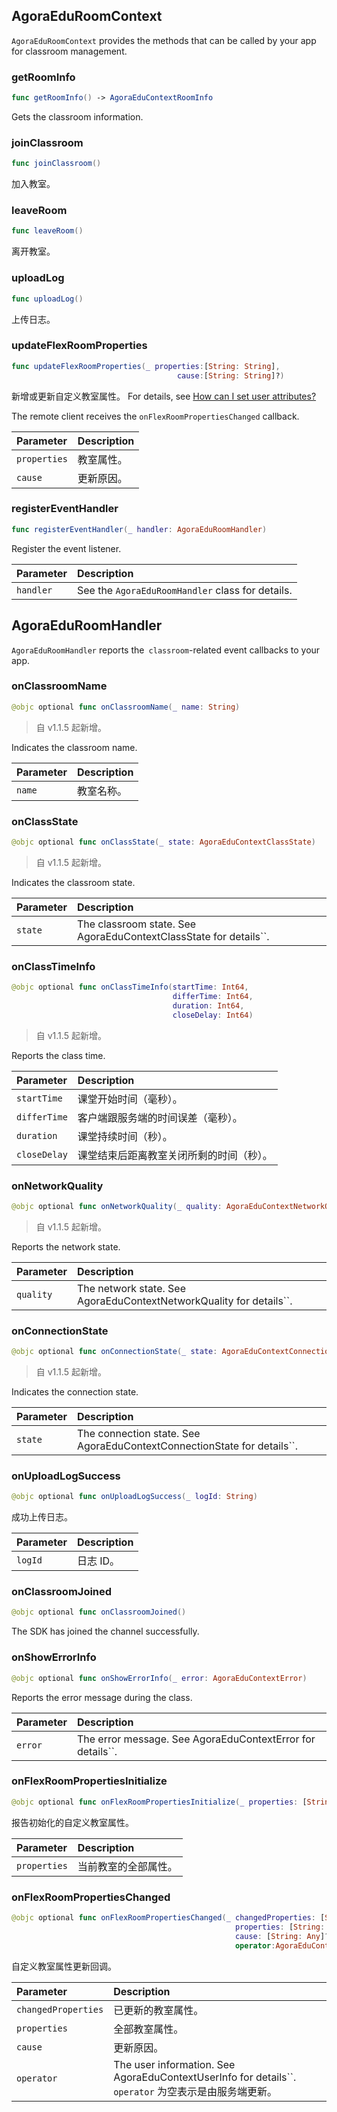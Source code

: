 ## AgoraEduRoomContext

`AgoraEduRoomContext` provides the methods that can be called by your app for classroom management.

### getRoomInfo

```swift
func getRoomInfo() -> AgoraEduContextRoomInfo
```

Gets the classroom information.

### joinClassroom

```swift
func joinClassroom()
```

加入教室。

### leaveRoom

```swift
func leaveRoom()
```

离开教室。

### uploadLog

```swift
func uploadLog()
```

上传日志。

### updateFlexRoomProperties

```swift
func updateFlexRoomProperties(_ properties:[String: String],
                                     cause:[String: String]?)
```

新增或更新自定义教室属性。 For details, see [How can I set user attributes? ](/en/agora-class/faq/agora_class_custom_properties)

The remote client receives the `onFlexRoomPropertiesChanged` callback.

| Parameter | Description |
| :----------- | :--------- |
| `properties` | 教室属性。 |
| `cause` | 更新原因。 |

### registerEventHandler

```swift
func registerEventHandler(_ handler: AgoraEduRoomHandler)
```

Register the event listener.

| Parameter | Description |
| :-------- | :------------------------------ |
| `handler` | See the `AgoraEduRoomHandler` class for details. |


## AgoraEduRoomHandler

`AgoraEduRoomHandler` reports the` classroom`-related event callbacks to your app.

### onClassroomName

```swift
@objc optional func onClassroomName(_ name: String)
```

> 自 v1.1.5 起新增。

Indicates the classroom name.

| Parameter | Description |
| :----- | :--------- |
| `name` | 教室名称。 |

### onClassState

```swift
@objc optional func onClassState(_ state: AgoraEduContextClassState)
```

> 自 v1.1.5 起新增。

Indicates the classroom state.

| Parameter | Description |
| :------ | :------------------------------------------- |
| `state` | The classroom state. See AgoraEduContextClassState for details``. |

### onClassTimeInfo

```swift
@objc optional func onClassTimeInfo(startTime: Int64,
                                    differTime: Int64,
                                    duration: Int64,
                                    closeDelay: Int64)
```

> 自 v1.1.5 起新增。

Reports the class time.

| Parameter | Description |
| :----------- | :--------------------------------------- |
| `startTime` | 课堂开始时间（毫秒）。 |
| `differTime` | 客户端跟服务端的时间误差（毫秒）。 |
| `duration` | 课堂持续时间（秒）。 |
| `closeDelay` | 课堂结束后距离教室关闭所剩的时间（秒）。 |

### onNetworkQuality

```swift
@objc optional func onNetworkQuality(_ quality: AgoraEduContextNetworkQuality)
```

> 自 v1.1.5 起新增。

Reports the network state.

| Parameter | Description |
| :-------- | :----------------------------------------------- |
| `quality` | The network state. See AgoraEduContextNetworkQuality for details``. |

### onConnectionState

```swift
@objc optional func onConnectionState(_ state: AgoraEduContextConnectionState)
```

> 自 v1.1.5 起新增。

Indicates the connection state.

| Parameter | Description |
| :------ | :------------------------------------------------ |
| `state` | The connection state. See AgoraEduContextConnectionState for details``. |

### onUploadLogSuccess

```swift
@objc optional func onUploadLogSuccess(_ logId: String)
```

成功上传日志。

| Parameter | Description |
| :------ | :-------- |
| `logId` | 日志 ID。 |

### onClassroomJoined

```swift
@objc optional func onClassroomJoined()
```

The SDK has joined the channel successfully.

### onShowErrorInfo

```swift
@objc optional func onShowErrorInfo(_ error: AgoraEduContextError)
```

Reports the error message during the class.

| Parameter | Description |
| :------ | :-------------------------------------- |
| `error` | The error message. See AgoraEduContextError for details``. |

### onFlexRoomPropertiesInitialize

```swift
@objc optional func onFlexRoomPropertiesInitialize(_ properties: [String: Any])
```

报告初始化的自定义教室属性。

| Parameter | Description |
| :----------- | :------------------- |
| `properties` | 当前教室的全部属性。 |

### onFlexRoomPropertiesChanged

```swift
@objc optional func onFlexRoomPropertiesChanged(_ changedProperties: [String: Any],
                                                  properties: [String: Any],
                                                  cause: [String: Any]?,
                                                  operator:AgoraEduContextUserInfo?)
```

自定义教室属性更新回调。

| Parameter | Description |
| :------------------ | :----------------------------------------------------------- |
| `changedProperties` | 已更新的教室属性。 |
| `properties` | 全部教室属性。 |
| `cause` | 更新原因。 |
| `operator` | The user information. See AgoraEduContextUserInfo for details``. `operator` 为空表示是由服务端更新。 |

